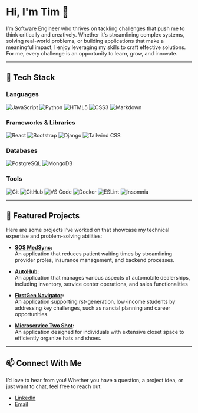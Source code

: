 # Hi, I'm Tim 👋  

I’m Software Engineer who thrives on tackling challenges that push me to think critically and creatively. Whether it's streamlining complex systems, solving real-world problems, or building applications that make a meaningful impact, I enjoy leveraging my skills to craft effective solutions. For me, every challenge is an opportunity to learn, grow, and innovate.

---

## 🔧 Tech Stack

### **Languages**
![JavaScript](https://img.shields.io/badge/JavaScript-F7DF1E?logo=javascript&logoColor=black)
![Python](https://img.shields.io/badge/Python-3776AB?logo=python&logoColor=white)
![HTML5](https://img.shields.io/badge/HTML5-E34F26?logo=html5&logoColor=white)
![CSS3](https://img.shields.io/badge/CSS3-1572B6?logo=css3&logoColor=white)
![Markdown](https://img.shields.io/badge/Markdown-purple?logo=Markdown)

### **Frameworks & Libraries**
![React](https://img.shields.io/badge/React-61DAFB?logo=react&logoColor=black)
![Bootstrap](https://img.shields.io/badge/Bootstrap-7952B3?logo=bootstrap&logoColor=white)
![Django](https://img.shields.io/badge/Django-black?logo=Django)
![Tailwind CSS](https://img.shields.io/badge/TailwindCSS-yellow?logo=TailwindCSS)

### **Databases**
![PostgreSQL](https://img.shields.io/badge/PostgreSQL-336791?logo=postgresql&logoColor=white)
![MongoDB](https://img.shields.io/badge/MongoDB-47A248?logo=mongodb&logoColor=white)

### **Tools**
![Git](https://img.shields.io/badge/Git-F05032?logo=git&logoColor=white)
![GitHub](https://img.shields.io/badge/GitHub-181717?logo=github&logoColor=white)
![VS Code](https://img.shields.io/badge/VS%20Code-007ACC?logo=visualstudiocode&logoColor=white)
![Docker](https://img.shields.io/badge/Docker-2496ED?logo=docker&logoColor=white)
![ESLint](https://img.shields.io/badge/ESLint-4B32C3?logo=eslint&logoColor=white)
![Insomnia](https://img.shields.io/badge/Insomnia-purple?logo=Insomnia)

---

## 🌟 Featured Projects

Here are some projects I’ve worked on that showcase my technical expertise and problem-solving abilities:

- **[SOS MedSync](https://software-oppssum-squad.gitlab.io/sos-health/):**  
  An application that reduces patient waiting times by streamlining provider proles, insurance management, and backend processes. 

- **[AutoHub](https://github.com/TMack88/AutoHub):**  
  An application that manages various aspects of automobile dealerships, including inventory, service center operations, and sales functionalities

- **[FirstGen Navigator](https://github.com/TMack88/FirstGen-Navigator):**  
  An application supporting rst-generation, low-income students by addressing key challenges, such as nancial planning and career opportunities. 

- **[Microservice Two Shot](https://github.com/TMack88/Microservice-Two-Shot):**  
  An application designed for individuals with extensive closet space to efficiently organize hats and shoes.

---

## 📫 Connect With Me

I’d love to hear from you! Whether you have a question, a project idea, or just want to chat, feel free to reach out:

- [LinkedIn](https://www.linkedin.com/in/timothy-mccormack-ii/)
- [Email](mailto:timmccormack88@gmail.com)



